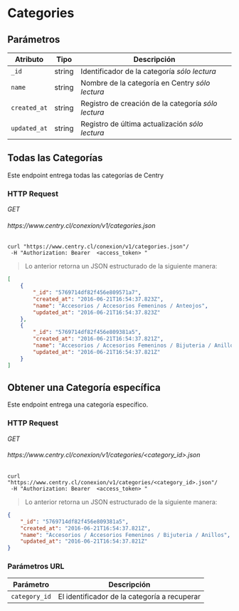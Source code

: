# Categories

## Parámetros

| Atributo     | Tipo   | Descripción                                                                        |
| ------------ | ------ | ---------------------------------------------------------------------------------- |
| `_id`        | string | Identificador de la categoría  <i class="label label-info">sólo lectura</i>        |
| `name`       | string | Nombre de la categoría en Centry <i class="label label-info">sólo lectura</i>      |
| `created_at` | string | Registro de creación de la categoría <i class="label label-info">sólo lectura</i>  |
| `updated_at` | string | Registro de última actualización <i class="label label-info">sólo lectura</i>      |

## Todas las Categorías

Este endpoint entrega todas las categorías de Centry

### HTTP Request

<div class="api-endpoint">
  <div class="endpoint-data">
    <i class="label label-get">GET</i>
    <h6> https://www.centry.cl/conexion/v1/categories.json </h6>
  </div>
</div>

```shell
curl "https://www.centry.cl/conexion/v1/categories.json"/
 -H "Authorization: Bearer  <access_token> "
```

> Lo anterior retorna un JSON estructurado de la siguiente manera:

```json
[
    {
        "_id": "5769714df82f456e809571a7",
        "created_at": "2016-06-21T16:54:37.823Z",
        "name": "Accesorios / Accesorios Femeninos / Anteojos",
        "updated_at": "2016-06-21T16:54:37.823Z"
    },
    {
        "_id": "5769714df82f456e809381a5",
        "created_at": "2016-06-21T16:54:37.821Z",
        "name": "Accesorios / Accesorios Femeninos / Bijuteria / Anillos",
        "updated_at": "2016-06-21T16:54:37.821Z"
    }
]
```

## Obtener una Categoría específica

Este endpoint entrega una categoría específico.

### HTTP Request

<div class="api-endpoint">
  <div class="endpoint-data">
    <i class="label label-get">GET</i>
    <h6> https://www.centry.cl/conexion/v1/categories/&lt;category_id&gt;.json </h6>
  </div>
</div>

```shell
curl "https://www.centry.cl/conexion/v1/categories/<category_id>.json"/
 -H "Authorization: Bearer  <access_token> "
```

> Lo anterior retorna un JSON estructurado de la siguiente manera:

```json
{
    "_id": "5769714df82f456e809381a5",
    "created_at": "2016-06-21T16:54:37.821Z",
    "name": "Accesorios / Accesorios Femeninos / Bijuteria / Anillos",
    "updated_at": "2016-06-21T16:54:37.821Z"
}
```

### Parámetros URL

Parámetro     | Descripción
------------- | --------------------------------------------
`category_id` | El identificador de la categoría a recuperar

